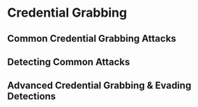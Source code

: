 # Credential Grabbing


## Common Credential Grabbing Attacks


## Detecting Common Attacks


## Advanced Credential Grabbing & Evading Detections

